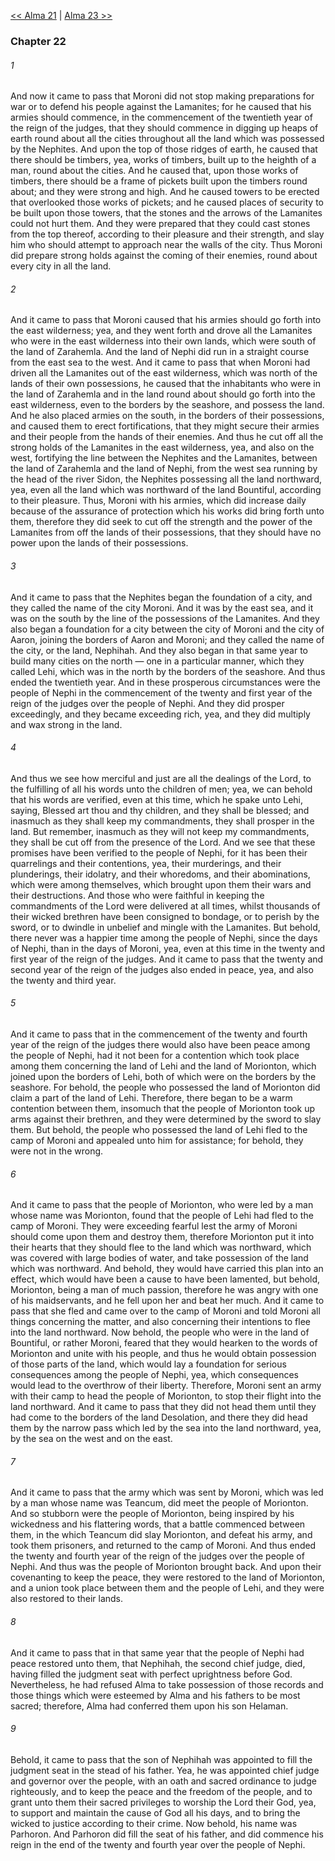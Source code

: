 [<< Alma 21](Alma%2021)  |  [Alma 23 >>](Alma%2023)

### Chapter 22
###### 1
And now it came to pass that Moroni did not stop making preparations for war or to defend his people against the Lamanites; for he caused that his armies should commence, in the commencement of the twentieth year of the reign of the judges, that they should commence in digging up heaps of earth round about all the cities throughout all the land which was possessed by the Nephites. And upon the top of those ridges of earth, he caused that there should be timbers, yea, works of timbers, built up to the heighth of a man, round about the cities. And he caused that, upon those works of timbers, there should be a frame of pickets built upon the timbers round about; and they were strong and high. And he caused towers to be erected that overlooked those works of pickets; and he caused places of security to be built upon those towers, that the stones and the arrows of the Lamanites could not hurt them. And they were prepared that they could cast stones from the top thereof, according to their pleasure and their strength, and slay him who should attempt to approach near the walls of the city. Thus Moroni did prepare strong holds against the coming of their enemies, round about every city in all the land.

###### 2
And it came to pass that Moroni caused that his armies should go forth into the east wilderness; yea, and they went forth and drove all the Lamanites who were in the east wilderness into their own lands, which were south of the land of Zarahemla. And the land of Nephi did run in a straight course from the east sea to the west. And it came to pass that when Moroni had driven all the Lamanites out of the east wilderness, which was north of the lands of their own possessions, he caused that the inhabitants who were in the land of Zarahemla and in the land round about should go forth into the east wilderness, even to the borders by the seashore, and possess the land. And he also placed armies on the south, in the borders of their possessions, and caused them to erect fortifications, that they might secure their armies and their people from the hands of their enemies. And thus he cut off all the strong holds of the Lamanites in the east wilderness, yea, and also on the west, fortifying the line between the Nephites and the Lamanites, between the land of Zarahemla and the land of Nephi, from the west sea running by the head of the river Sidon, the Nephites possessing all the land northward, yea, even all the land which was northward of the land Bountiful, according to their pleasure. Thus, Moroni with his armies, which did increase daily because of the assurance of protection which his works did bring forth unto them, therefore they did seek to cut off the strength and the power of the Lamanites from off the lands of their possessions, that they should have no power upon the lands of their possessions.

###### 3
And it came to pass that the Nephites began the foundation of a city, and they called the name of the city Moroni. And it was by the east sea, and it was on the south by the line of the possessions of the Lamanites. And they also began a foundation for a city between the city of Moroni and the city of Aaron, joining the borders of Aaron and Moroni; and they called the name of the city, or the land, Nephihah. And they also began in that same year to build many cities on the north — one in a particular manner, which they called Lehi, which was in the north by the borders of the seashore. And thus ended the twentieth year. And in these prosperous circumstances were the people of Nephi in the commencement of the twenty and first year of the reign of the judges over the people of Nephi. And they did prosper exceedingly, and they became exceeding rich, yea, and they did multiply and wax strong in the land.

###### 4
And thus we see how merciful and just are all the dealings of the Lord, to the fulfilling of all his words unto the children of men; yea, we can behold that his words are verified, even at this time, which he spake unto Lehi, saying, Blessed art thou and thy children, and they shall be blessed; and inasmuch as they shall keep my commandments, they shall prosper in the land. But remember, inasmuch as they will not keep my commandments, they shall be cut off from the presence of the Lord. And we see that these promises have been verified to the people of Nephi, for it has been their quarrelings and their contentions, yea, their murderings, and their plunderings, their idolatry, and their whoredoms, and their abominations, which were among themselves, which brought upon them their wars and their destructions. And those who were faithful in keeping the commandments of the Lord were delivered at all times, whilst thousands of their wicked brethren have been consigned to bondage, or to perish by the sword, or to dwindle in unbelief and mingle with the Lamanites. But behold, there never was a happier time among the people of Nephi, since the days of Nephi, than in the days of Moroni, yea, even at this time in the twenty and first year of the reign of the judges. And it came to pass that the twenty and second year of the reign of the judges also ended in peace, yea, and also the twenty and third year.

###### 5
And it came to pass that in the commencement of the twenty and fourth year of the reign of the judges there would also have been peace among the people of Nephi, had it not been for a contention which took place among them concerning the land of Lehi and the land of Morionton, which joined upon the borders of Lehi, both of which were on the borders by the seashore. For behold, the people who possessed the land of Morionton did claim a part of the land of Lehi. Therefore, there began to be a warm contention between them, insomuch that the people of Morionton took up arms against their brethren, and they were determined by the sword to slay them. But behold, the people who possessed the land of Lehi fled to the camp of Moroni and appealed unto him for assistance; for behold, they were not in the wrong.

###### 6
And it came to pass that the people of Morionton, who were led by a man whose name was Morionton, found that the people of Lehi had fled to the camp of Moroni. They were exceeding fearful lest the army of Moroni should come upon them and destroy them, therefore Morionton put it into their hearts that they should flee to the land which was northward, which was covered with large bodies of water, and take possession of the land which was northward. And behold, they would have carried this plan into an effect, which would have been a cause to have been lamented, but behold, Morionton, being a man of much passion, therefore he was angry with one of his maidservants, and he fell upon her and beat her much. And it came to pass that she fled and came over to the camp of Moroni and told Moroni all things concerning the matter, and also concerning their intentions to flee into the land northward. Now behold, the people who were in the land of Bountiful, or rather Moroni, feared that they would hearken to the words of Morionton and unite with his people, and thus he would obtain possession of those parts of the land, which would lay a foundation for serious consequences among the people of Nephi, yea, which consequences would lead to the overthrow of their liberty. Therefore, Moroni sent an army with their camp to head the people of Morionton, to stop their flight into the land northward. And it came to pass that they did not head them until they had come to the borders of the land Desolation, and there they did head them by the narrow pass which led by the sea into the land northward, yea, by the sea on the west and on the east.

###### 7
And it came to pass that the army which was sent by Moroni, which was led by a man whose name was Teancum, did meet the people of Morionton. And so stubborn were the people of Morionton, being inspired by his wickedness and his flattering words, that a battle commenced between them, in the which Teancum did slay Morionton, and defeat his army, and took them prisoners, and returned to the camp of Moroni. And thus ended the twenty and fourth year of the reign of the judges over the people of Nephi. And thus was the people of Morionton brought back. And upon their covenanting to keep the peace, they were restored to the land of Morionton, and a union took place between them and the people of Lehi, and they were also restored to their lands.

###### 8
And it came to pass that in that same year that the people of Nephi had peace restored unto them, that Nephihah, the second chief judge, died, having filled the judgment seat with perfect uprightness before God. Nevertheless, he had refused Alma to take possession of those records and those things which were esteemed by Alma and his fathers to be most sacred; therefore, Alma had conferred them upon his son Helaman.

###### 9
Behold, it came to pass that the son of Nephihah was appointed to fill the judgment seat in the stead of his father. Yea, he was appointed chief judge and governor over the people, with an oath and sacred ordinance to judge righteously, and to keep the peace and the freedom of the people, and to grant unto them their sacred privileges to worship the Lord their God, yea, to support and maintain the cause of God all his days, and to bring the wicked to justice according to their crime. Now behold, his name was Parhoron. And Parhoron did fill the seat of his father, and did commence his reign in the end of the twenty and fourth year over the people of Nephi.